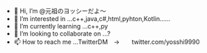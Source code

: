 - 👋 Hi, I’m @元祖のヨッシーだよ～
- 👀 I’m interested in ...c++,java,c#,html,pyhton,Kotlin......
- 🌱 I’m currently learning ...c++,py
- 💞️ I’m looking to collaborate on ...?
- 📫 How to reach me ...TwitterDM　→　　twitter.com/yosshi9990

<!---
gannsono/gannsono is a ✨ special ✨ repository because its `README.md` (this file) appears on your GitHub profile.
You can click the Preview link to take a look at your changes.
--->
